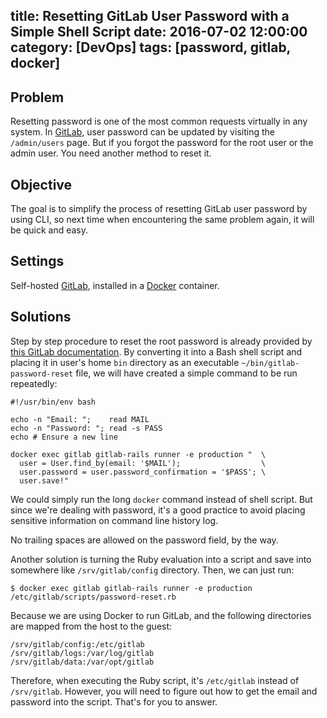 title: Resetting GitLab User Password with a Simple Shell Script
date: 2016-07-02 12:00:00
category: [DevOps]
tags: [password, gitlab, docker]
---


## Problem

Resetting password is one of the most common requests virtually in any system. In [GitLab], user password can be updated by visiting the `/admin/users` page. But if you forgot the password for the root user or the admin user. You need another method to reset it.


## Objective


The goal is to simplify the process of resetting GitLab user password by using CLI, so next time when encountering the same problem again, it will be quick and easy.


## Settings

Self-hosted [GitLab], installed in a [Docker] container.


## Solutions

Step by step procedure to reset the root password is already provided by [this GitLab documentation][1]. By converting it into a Bash shell script and placing it in user's home `bin` directory as an executable `~/bin/gitlab-password-reset` file, we will have created a simple command to be run repeatedly:

```
#!/usr/bin/env bash

echo -n "Email: ";    read MAIL
echo -n "Password: "; read -s PASS
echo # Ensure a new line

docker exec gitlab gitlab-rails runner -e production "  \
  user = User.find_by(email: '$MAIL');                  \
  user.password = user.password_confirmation = '$PASS'; \
  user.save!"
```

We could simply run the long `docker` command instead of shell script. But since we're dealing with password, it's a good practice to avoid placing sensitive information on command line history log.

No trailing spaces are allowed on the password field, by the way.

Another solution is turning the Ruby evaluation into a script and save into somewhere like `/srv/gitlab/config` directory. Then, we can just run:

```
$ docker exec gitlab gitlab-rails runner -e production /etc/gitlab/scripts/password-reset.rb
```

Because we are using Docker to run GitLab, and the following directories are mapped from the host to the guest:

```
/srv/gitlab/config:/etc/gitlab
/srv/gitlab/logs:/var/log/gitlab
/srv/gitlab/data:/var/opt/gitlab
```

Therefore, when executing the Ruby script, it's `/etc/gitlab` instead of `/srv/gitlab`. However, you will need to figure out how to get the email and password into the script. That's for you to answer.


[1]: http://docs.gitlab.com/ce/security/reset_root_password.html
[Docker]: https://www.docker.com/
[GitLab]: https://gitlab.com/
